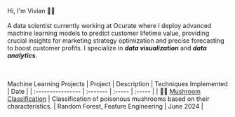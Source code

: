 <p> Hi, I'm Vivian 👋🏻
<br>
<br>
A data scientist currently working at Ocurate where I deploy advanced machine learning models to
predict customer lifetime value,
providing crucial insights for marketing strategy optimization and precise forecasting to boost
customer profits. I specialize in
<i><b>data visualization</b></i> and <i><b>data analytics</b></i>.

<br><br>
Machine Learning Projects
| Project           | Description | Techniques Implemented | Date |
| :---------------- | :------- | :----- | :----- |
| 🍄‍🟫 [Mushroom Classification](https://github.com/Vivian-Ellis/ML/blob/main/Mushroom%20Classification%20%3A%20Random%20Forest/random_forest.ipynb)  |   Classification of poisonous  mushrooms based on their characteristics.   | Random Forest, Feature Engineering | June 2024 |
